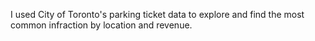 I used City of Toronto's parking ticket data to explore and find the most common infraction by location and revenue.
